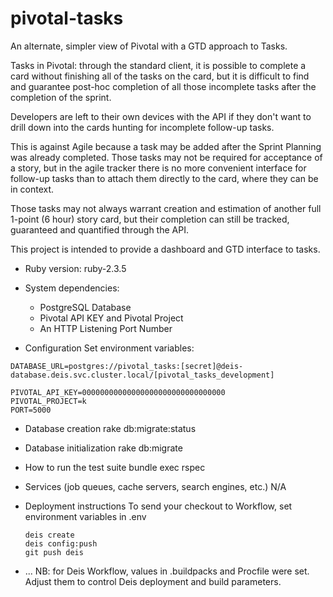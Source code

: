 # pivotal-tasks

An alternate, simpler view of Pivotal with a GTD approach to Tasks.

Tasks in Pivotal: through the standard client, it is possible to complete a
card without finishing all of the tasks on the card, but it is difficult to
find and guarantee post-hoc completion of all those incomplete tasks after the
completion of the sprint.

Developers are left to their own devices with the API if they don't want to
drill down into the cards hunting for incomplete follow-up tasks.

This is against Agile because a task may be added after the Sprint Planning was
already completed.  Those tasks may not be required for acceptance of a story,
but in the agile tracker there is no more convenient interface for follow-up
tasks than to attach them directly to the card, where they can be in context.

Those tasks may not always warrant creation and estimation of another full
1-point (6 hour) story card, but their completion can still be tracked,
guaranteed and quantified through the API.

This project is intended to provide a dashboard and GTD interface to tasks.

* Ruby version: ruby-2.3.5

* System dependencies:
  * PostgreSQL Database
  * Pivotal API KEY and Pivotal Project
  * An HTTP Listening Port Number

* Configuration
    Set environment variables:
```
DATABASE_URL=postgres://pivotal_tasks:[secret]@deis-database.deis.svc.cluster.local/[pivotal_tasks_development]

PIVOTAL_API_KEY=00000000000000000000000000000000
PIVOTAL_PROJECT=k
PORT=5000
```

* Database creation
    rake db:migrate:status

* Database initialization
    rake db:migrate

* How to run the test suite
    bundle exec rspec

* Services (job queues, cache servers, search engines, etc.)
    N/A

* Deployment instructions
    To send your checkout to Workflow, set environment variables in .env

    ```
    deis create
    deis config:push
    git push deis
    ```

* ...
    NB: for Deis Workflow, values in .buildpacks and Procfile were set.
    Adjust them to control Deis deployment and build parameters.
